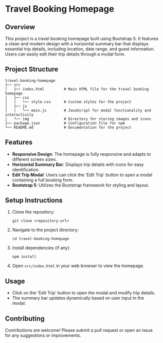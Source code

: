 # Travel Booking Homepage

## Overview
This project is a travel booking homepage built using Bootstrap 5. It features a clean and modern design with a horizontal summary bar that displays essential trip details, including location, date range, and guest information. Users can easily edit their trip details through a modal form.

## Project Structure
```
travel-booking-homepage
├── src
│   ├── index.html         # Main HTML file for the travel booking homepage
│   ├── css
│   │   └── style.css      # Custom styles for the project
│   ├── js
│   │   └── main.js        # JavaScript for modal functionality and interactivity
│   └── img                # Directory for storing images and icons
├── package.json           # Configuration file for npm
└── README.md              # Documentation for the project
```

## Features
- **Responsive Design**: The homepage is fully responsive and adapts to different screen sizes.
- **Horizontal Summary Bar**: Displays trip details with icons for easy identification.
- **Edit Trip Modal**: Users can click the 'Edit Trip' button to open a modal containing a full booking form.
- **Bootstrap 5**: Utilizes the Bootstrap framework for styling and layout.

## Setup Instructions
1. Clone the repository:
   ```
   git clone <repository-url>
   ```
2. Navigate to the project directory:
   ```
   cd travel-booking-homepage
   ```
3. Install dependencies (if any):
   ```
   npm install
   ```
4. Open `src/index.html` in your web browser to view the homepage.

## Usage
- Click on the 'Edit Trip' button to open the modal and modify trip details.
- The summary bar updates dynamically based on user input in the modal.

## Contributing
Contributions are welcome! Please submit a pull request or open an issue for any suggestions or improvements.